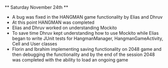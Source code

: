** Saturday November 24th **

* A bug was fixed in the HANGMAN game functionality by Elias and Dhruv
* At this point HANGMAN was completed
* Elias and Dhruv worked on understanding Mockito
* To save time Dhruv kept understanding how to use Mockito while Elias began to write JUnit tests for HangmanManager, HangmanGameActivity, Cell and User classes
* Florin and Ibrahim implementing saving functionality on 2048 game and then debugging the functionality and by the end of the session 2048 was completed with the ability to load an ongoing game
